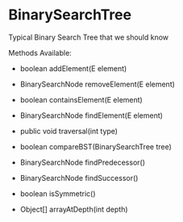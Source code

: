 # BinarySearchTree

Typical Binary Search Tree that we should know

Methods Available:

- boolean addElement(E element)

- BinarySearchNode<E> removeElement(E element)

- boolean containsElement(E element)

- BinarySearchNode<E> findElement(E element)

- public void traversal(int type)

- boolean compareBST(BinarySearchTree<E> tree)

- BinarySearchNode<E> findPredecessor()

- BinarySearchNode<E> findSuccessor()

- boolean isSymmetric()

- Object[] arrayAtDepth(int depth)
